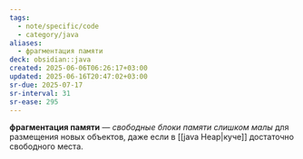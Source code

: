 ```yaml
---
tags:
  - note/specific/code
  - category/java
aliases:
  - фрагментация памяти
deck: obsidian::java
created: 2025-06-06T06:26:17+03:00
updated: 2025-06-16T20:47:02+03:00
sr-due: 2025-07-17
sr-interval: 31
sr-ease: 295
---
```


**фрагментация памяти**
—
*свободные блоки памяти слишком малы* для размещения новых объектов, даже если в [[java Heap|куче]] достаточно свободного места.
